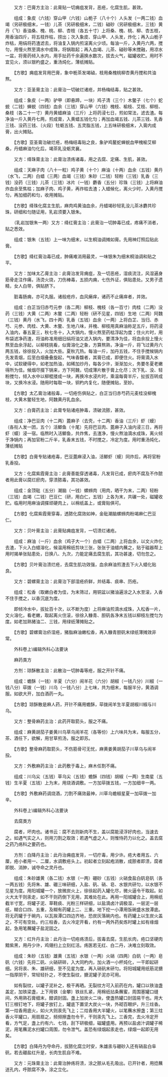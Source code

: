 <!-- { "loadSidebar": true } -->
　　又方：巴膏方主治：此膏贴一切痈疽发背，恶疮，化腐生肌，甚效。

　　组成：象皮（六钱）穿山甲（六钱）山栀子（八十个）人头发（一两二钱）血竭（另研极细末，一钱）儿茶（另研极细末，二钱）硵砂（另研极细末，三钱）黄丹（飞）香油桑、槐、桃、柳、杏枝（各五十寸）上将桑、槐、桃、柳、杏五枝，用香油四斤，将五枝炸枯，捞出；次入象皮、穿山甲、人头发，炸化；再入山栀子炸枯，用绢将药渣滤去，将油复入锅内煎滚离火少顷。每油一斤，入黄丹六两，搅匀，用慢火熬至滴水中成珠，将锅取起；再入血竭、儿茶、硵砂等末搅融，用凉水一盆，将膏药倾入水内，用手扯药千余遍换水数次，拔去火气，磁罐收贮。用时不宜见火，须以银杓盛之，重汤炖化，薄纸摊贴。

　　【方歌】痈疽发背用巴膏，象中栀茶发竭硵，枝用桑槐桃柳杏黄丹搅和共油熬。

　　又方：亚圣膏主治：此膏治一切破烂诸疮，并杨梅结毒，贴之甚效。

　　组成：象皮（一两）驴甲（即悬蹄，一块）鸡子清（三个）木鳖子（七个）蛇蜕（二钱）蝉蜕（四钱）血余（三钱）穿山甲（六钱）槐枝、榆枝、艾枝、柳枝、桑枝（各二十一寸）黄丹黄蜡麻油（三斤）上将药浸七日，煎如常法，滤去渣。每净油一斤入黄丹七两，煎成膏，入黄蜡五钱化匀；再加血竭五钱、儿茶三钱、乳香三钱、没药三钱、〔火段〕牡蛎五钱、五灵脂五钱，上五味研极细末，入膏内成膏，出火摊贴。

　　【方歌】亚圣膏治破烂疮，杨梅结毒贴之良，象驴鸡鳌蛇蝉蜕血甲槐榆艾柳桑，丹蜡麻油匀化后，竭茶乳没蛎灵襄。

　　又方：绛珠膏主治：此膏治溃疡诸毒，用之去腐、定痛、生肌，甚效。

　　组成：天麻子肉（八十一粒）鸡子黄（十个）麻油（十两）血余（五钱）黄丹（水飞，二两）白蜡（三两）血竭（三钱）朱砂（二钱）轻粉（三钱）乳香（三钱）没药（三钱）儿茶（三钱）冰片（一钱）麝香（五分）珍珠（三钱）上将麻油炸血余至焦枯；加麻子肉、鸡子黄，再炸枯去渣；入蜡候化，离火少时，入黄丹搅匀，再加细药和匀，收用摊贴。

　　【方歌】绛珠化腐主生肌，麻肉鸡黄油血余，丹蜡竭砂轻乳没儿茶冰麝共珍珠，研细和匀随证用，乳岩须要入银朱。

　　（乳岩加银朱一两）又方：绛红膏主治：此膏治一切肿毒已成，疼痛不消者，贴之悉效。

　　组成：银朱（五钱）上一味为细末，以生桐油调摊如膏。先用神灯照后贴此膏。

　　【方歌】绛红膏治毒已成，肿痛难消用最灵，一味银朱为细末桐油调和贴之平。

　　又方：加味太乙膏主治：此膏治发背痈疽，及一切恶疮，湿痰流注，风湿遍身筋骨走注作痛，汤烫火烧，刀伤棒毒，五损内痈，七伤外证，俱贴患处。又男子遗精，女人白带，俱贴脐下。

　　脏毒肠痈，亦可丸服。诸般疮疖，血风癞痒，诸药不止痛痒者，并效。

　　组成：白芷当归赤芍元参（各二两）柳枝、槐枝（各一百寸）肉桂（二两）没药（三钱）大黄（二两）木鳖（二两）轻粉（研不见星，四钱）生地（二两）阿魏（三钱）黄丹（水飞，四十两）乳香（五钱）血余（一两）上将白芷、当归、赤芍、元参、肉桂、大黄、木鳖、生地八味，并槐、柳枝用真麻油称足五斤，将药浸入油内，春五夏三，秋七冬十，入大锅内，慢火熬至药枯浮起为度；住火片时，用布袋滤净药渣，将油称准用细旧绢将油又滤入锅内，要清净为佳，将血余投上慢火熬至血余浮起，以柳枝挑看，似膏溶化之象，方算熬熟，净油一斤，将飞过黄丹六两五钱，徐徐投入，火加大些。夏秋亢热。每油一斤，加丹五钱，不住手搅候锅内先发青烟，后至白烟叠叠旋起，气味香馥者，其膏已成，即便住火。将膏滴入水中，试软硬得中，如老加热油，如稀加炒丹，每各少许，渐渐加火，务要冬夏老嫩得所为佳。候烟尽掇下锅来，方下阿魏，切成薄片散于膏上化尽；次下乳、没、轻粉搅匀，倾入水中以柳棍搂成一块，再换冷水浸片时，乘温每膏半斤，扯拔百转成块，又换冷水浸。随用时每取一块，铜杓内复化，随便摊贴，至妙。

　　【方歌】太乙膏治诸般毒，一切疮伤俱贴之，白芷当归赤芍药元麦桂没柳槐枝，大黄木鳖轻生地，阿魏黄丹乳血余。

　　又方：白膏药主治：此膏专贴诸疮肿毒，溃破流脓，甚效。

　　组成：净巴豆肉（十二两）蓖麻子（去壳，十二两）香油（三斤）虾〔蟆〕（各衔人发一团，五个）活鲫鱼（十尾）先将巴豆肉、蓖麻子入油内浸三日，再将虾〔蟆〕浸一宿。临熬时入活鲫鱼，共炸焦，去渣净，慢火熬油滴水成珠，离火倾于净锅内；再加官粉二斤半，乳香末五钱，不时搅之，冷定为度。用时重汤炖化，薄纸摊贴

　　【方歌】白膏专贴诸疮毒，巴豆蓖麻浸入油，活鲫虾〔蟆〕同炸后，再将官粉乳香投。

　　又方：化腐紫霞膏主治：此膏善能穿透诸毒，凡发背已成，瘀肉不腐及不作脓者用此膏以腐烂瘀肉，穿溃脓毒，其功甚效。

　　组成：金顶砒（五分）潮脑（一钱）螺蛳肉（用肉，晒干为末，二两）轻粉（三钱）血竭（二钱）巴豆仁（研，用白仁，五钱）上各为末，共碾一处，磁罐收贮。临用时用麻油调搽顽硬肉上，以棉纸盖上，或膏贴俱可。

　　【方歌】化腐紫霞膏穿毒，透脓化腐效如神，金砒潮脑螺蛳肉粉竭麻仁巴豆仁。

　　又方：贝叶膏主治：此膏贴痈疽发背，一切溃烂诸疮。

　　组成：麻油（一斤）血余（鸡子大一个）白蜡（二两）上将血余，以文火炸化去渣，下火入白蜡溶化，候温用棉纸剪块三张，张张于油蜡内蘸之，贴于磁器帮上用时揭单张贴患处，日换八、九次，力能定痛去腐生肌，其功甚速，切勿忽之。

　　【方歌】贝叶膏治溃烂疮，去腐生肌功效强，血余麻油煎渣去下火入蜡化贴良。

　　又方：碧螺膏主治：此膏治下部湿疮疥鲜，并结毒、痰串、历疮。

　　组成：松香（取嫩白者为佳，为末筛过，用铜盆以猪油遍涂之入水至滚，入香不住手搅之，以香沉底为度。

　　即倾冷水中，拔扯百十次，以不断为度）上将麻油煎滴水成珠，入松香一片，文火溶化，看老嫩，取起离火住滚，徐徐入糠青、胆矾各净末五钱以柳枝左搅匀为度。如老加熟猪油二、三钱，用绿纸薄摊贴之。

　　【方歌】碧螺膏治疥湿疮，猪脂麻油嫩松香，再入糠青胆矾末绿纸薄摊效非常。

　　外科卷上\编辑外科心法要诀

　　麻药类方

　　方剂：琼酥散主治：此散治一切肿毒等疮，服之开针不痛。

　　组成：蟾酥（一钱）半夏（六分）闹羊花（六分）胡椒（一钱八分）川椒（一钱八分）荜拨（一钱）川乌（一钱八分）上七味，共为细末，每服半分，黄酒调服。如欲大开，加白酒药一丸。

　　【方歌】琼酥散是麻人药，开针不痛用蟾酥，荜拨闹羊生半夏胡椒川椒与川乌。

　　又方：整骨麻药主治：此药开取箭头，服之不痛。

　　组成：麻黄胡茄子姜黄川乌草乌闹羊花（各等份）上六味共为末，每服五分，茶、酒任下，欲解，用甘草煎汤，服之即苏。

　　【方歌】整骨麻药取箭头，不伤筋骨可无忧，麻黄姜黄胡茄子川草乌与闹羊投。

　　又方：外敷麻药主治：此药敷于毒上，麻木任割不痛。

　　组成：川乌尖（五钱）草乌尖（五钱）蟾酥（四钱）胡椒（一两）生南星（五钱）生半夏（五钱）上为末，用烧酒调敷。一方加荜拨五钱，一方加细辛一两。

　　【方歌】外敷麻药调烧酒，刀割不痛效最神，川草乌蟾椒星夏一加荜拨一加辛。

　　外科卷上\编辑外科心法要诀

　　去腐类方

　　腐者，坏肉也。诸书云：腐不去则新肉不生，盖以腐能浸浮好肉也，当速去之。如遇气实之人，则用刀割之取效；若遇气虚之人，则惟恃药力以化之。盖去腐之药乃疡科之要药也。

　　方剂：白降丹主治：此丹治痈疽发背，一切疔毒，用少许。疮大者用五、六厘，疮小者用一、二厘，水调敷疮头上。初起者立刻起疱消散，成脓者即溃，腐者即脱、消肿，诚夺命之灵丹也。

　　组成：朱砂雄黄（各二钱）水银（一两）硼砂（五钱）火硝食盐白矾皂矾（各一两五钱）先将朱、雄、硼三味研细，入盐、矾、硝、皂、水银共研匀，以水银不见星为度。用阳城罐一个，放微炭火上，徐徐起药入罐化尽，微火逼令干取起。如火大太干则汞走，如不干则药倒下无用，其难处在此。再用一阳城罐合上，用棉纸截半寸宽，将罐子泥、草鞋痰、光粉三样研细，以盐滴卤汁调极湿，一层泥一层纸，糊合口四、五重，及糊有药罐上二、三重。地下挖一小潭用饭碗盛水放潭底。将无药罐于于碗内，以瓦挨潭口四边齐地，恐炭灰落碗内也。有药罐上以生炭火盖之，不可有空处。约三柱香，去火冷定开看，约有一两外药矣炼时罐上如有缘烟起，急用笔蘸罐子盐泥固之。

　　又方：红升丹主治：此丹治一切疮疡溃后，拔毒去腐，生肌长肉，疮口坚硬肉黯紫黑，用丹少许，鸡翎扫上立刻红活。疡医若无红、白二丹，决难立刻取效。

　　组成：朱砂（五钱）雄黄（五钱）水银（一两）火硝（四两）白矾（一两）皂矾（六钱）先将二矾、火硝研碎，入大同杓内，加火酒一小杯炖化，一干即起研细。另将汞、朱、雄研细，至不见星为度，再入硝矾末研匀。将阳城罐用纸筋泥搪一指厚阴干，常轻轻扑之，不使生裂纹，搪泥罐子泥亦可用。

　　如有裂纹，以罐子泥补之，极干再晒。无裂纹方可入前药在内，罐口以铁油盏盖定，加铁梁盏，上下用铁〔金攀〕铁丝扎紧，用棉纸拈条蘸蜜，周围塞罐口缝间，外用熟石膏细末，醋调封固。盏上加炭火二块，使盏热罐口封固易干也。用大钉三根钉地下，将罐子放钉上，罐底下置坚大炭火一块，外砌百眼炉，升三炷香。第一炷香用底火，如火大则汞先飞上；二炷香用大半罐火，以笔蘸水擦盏；第三炷香火平罐口，用扇扇之，频频擦盏勿令干，干则汞先飞上。三香完，去火冷定开看，方气足，盏上约有六、七钱，刮下研极细，磁罐盛用。再预以盐卤汁调罐子稀泥，用笔蘸泥水扫罐口周围，勿令泄气。盖恐有绿烟起汞走也，绿烟一起即无用矣。

　　【方歌】白降丹为夺命丹，拔脓化腐立时安，朱雄汞与硼砂入还有硝盐白阜矾，若去硼盐红升是，长肉生肌自不难。

　　又方：元珠膏主治：此膏治肿疡将溃，涂之脓从毛孔吸出。已开针者，用捻蘸送孔内，呼脓腐不净，涂之立化。

